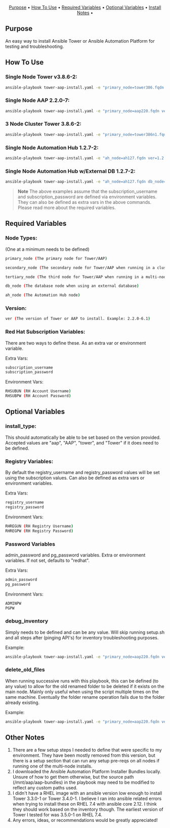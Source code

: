 <p align="center">
  <a href="#purpose">Purpose</a> •
  <a href="#how-to-use">How To Use</a> •
  <a href="#required-variables">Required Variables</a> •
  <a href="#optional-variables">Optional Variables</a> •
  <a href="#install-notes">Install Notes</a> •
</p>

## Purpose

An easy way to install Ansible Tower or Ansible Automation Platform for testing and troubleshooting.

## How To Use

### Single Node Tower v3.8.6-2:
```bash
ansible-playbook tower-aap-install.yaml -e "primary_node=tower386.fqdn ver=3.8.6-2"
```

### Single Node AAP 2.2.0-7:
```bash
ansible-playbook tower-aap-install.yaml -e "primary_node=aap220.fqdn ver=2.2.0-7"
```

### 3 Node Cluster Tower 3.8.6-2:
```bash
ansible-playbook tower-aap-install.yaml -e "primary_node=tower386n1.fqdn secondary_node=tower386n2.fqdn tertiary_node=tower386n3.fqdn db_node=db386.fqdn ver=3.8.6-2"
```

### Single Node Automation Hub 1.2.7-2:
```bash
ansible-playbook tower-aap-install.yaml -e "ah_node=ah127.fqdn ver=1.2.7-2"
```

### Single Node Automation Hub w/External DB 1.2.7-2:
```bash
ansible-playbook tower-aap-install.yaml -e "ah_node=ah127.fqdn db_node=db127.fqdn ver=1.2.7-2"
```

> **Note**
> The above examples assume that the subscription_username and subscription_password are defined via environment variables. They can also be defined as extra vars in the above commands. Please read more about the required variables.


## Required Variables

### Node Types: 
(One at a minimum needs to be defined)

```bash
primary_node (The primary node for Tower/AAP)

secondary_node (The secondary node for Tower/AAP when running in a cluster. Needs primary_node defined)

tertiary_node (The third node for Tower/AAP when running in a multi-node cluster. Needs primary_node and secondary_node defined.)

db_node (The database node when using an external database)

ah_node (The Automation Hub node)
```

### Version:

```bash
ver (The version of Tower or AAP to install. Example: 2.2.0-6.1)
```

### Red Hat Subscription Variables:
There are two ways to define these. As an extra var or environment variable.

Extra Vars:
```bash
subscription_username
subscription_password
```

Environment Vars:
```bash
RHSUBUN (RH Account Username)
RHSUBPW (RH Account Password)
```

## Optional Variables

### install_type:

This should automatically be able to be set based on the version provided. Accepted values are "aap", "AAP", "tower", and "Tower" if it does need to be defined.

### Registry Variables:

By default the registry_username and registry_password values will be set using the subscription values. Can also be defined as extra vars or environment variables.

Extra Vars:
```bash
registry_username
registry_password
```

Environment Vars:
```bash
RHREGUN (RH Registry Username)
RHREGPW (RH Registry Password)
```

### Password Variables

admin_password and pg_password variables. Extra or environment variables. If not set, defaults to "redhat".

Extra Vars:
```bash
admin_password
pg_password
```

Environment Vars:
```bash
ADMINPW
PGPW
```

### debug_inventory
Simply needs to be defined and can be any value. Will skip running setup.sh and all steps after (pinging API's) for inventory troubleshooting purposes.

Example:
```bash
ansible-playbook tower-aap-install.yaml -e "primary_node=aap220.fqdn ver=2.2.0-7 debug_inventory="
```

### delete_old_files
When running successive runs with this playbook, this can be defined (to any value) to allow for the old renamed folder to be deleted if it exists on the main node. Mainly only useful when using the script multiple times on the same machine. Eventually the folder rename operation fails due to the folder already existing.

Example:
```bash
ansible-playbook tower-aap-install.yaml -e "primary_node=aap220.fqdn ver=2.2.0-7 delete_old_files="
```

## Other Notes

1. There are a few setup steps I needed to define that were specific to my environment. They have been mostly removed from this version, but there is a setup section that can run any setup pre-reqs on all nodes if running one of the multi-node installs.
2. I downloaded the Ansible Automation Platform Installer Bundles locally. Unsure of how to get them otherwise, but the source path (/mnt/aap/aap-bundles) in the playbook may need to be modified to reflect any custom paths used.
3. I didn't have a RHEL image with an ansible version low enough to install Tower 3.3.0-1 or Tower 3.4.0-1. I believe I ran into ansible related errors when trying to install these on RHEL 7.4 with ansible core 2.12. I think they should work based on the inventory though. The earliest version of Tower I tested for was 3.5.0-1 on RHEL 7.4.
4. Any errors, ideas, or recommendations would be greatly appreciated!
